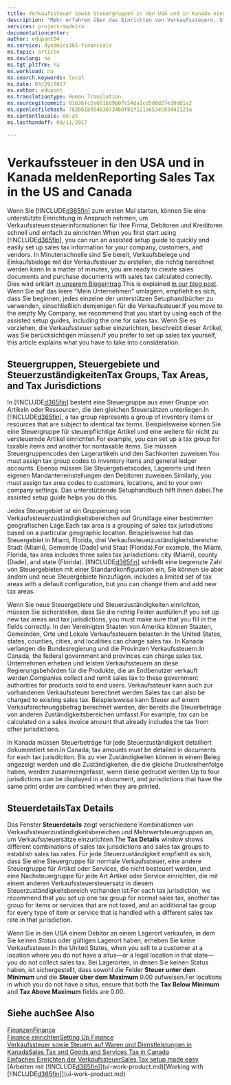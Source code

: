 ```yaml
---
title: Verkaufssteuer sowie Steuergruppen in den USA und in Kanada einrichten| Microsoft Docs
description: "Mehr erfahren über das Einrichten von Verkaufssteuern, Steuergruppen, Steuergebieten, Steuerzuständigkeiten und Steuereinzelheiten (Staat, Gemeinde, Städte und Standorte)."
services: project-madeira
documentationcenter: 
author: edupont04
ms.service: dynamics365-financials
ms.topic: article
ms.devlang: na
ms.tgt_pltfrm: na
ms.workload: na
ms.search.keywords: local
ms.date: 03/29/2017
ms.author: edupont
ms.translationtype: Human Translation
ms.sourcegitcommit: 81636fc2e661bd9b07c54da1cd5d0d27e30d01a2
ms.openlocfilehash: 763bb1b954b30734b0f81f121a6534c83442321a
ms.contentlocale: de-at
ms.lasthandoff: 09/11/2017

---
```

# <a name="reporting-sales-tax-in-the-us-and-canada"></a><span data-ttu-id="8c505-103">Verkaufssteuer in den USA und in Kanada melden</span><span class="sxs-lookup"><span data-stu-id="8c505-103">Reporting Sales Tax in the US and Canada</span></span>
<span data-ttu-id="8c505-104">Wenn Sie [!INCLUDE[d365fin](includes/d365fin_md.md)] zum ersten Mal starten, können Sie eine unterstützte Einrichtung in Anspruch nehmen, um Verkaufssteuersteuerinformationen für Ihre Firma, Debitoren und Kreditoren schnell und einfach zu einrichten.</span><span class="sxs-lookup"><span data-stu-id="8c505-104">When you first start using [!INCLUDE[d365fin](includes/d365fin_md.md)], you can run an assisted setup guide to quickly and easily set up sales tax information for your company, customers, and vendors.</span></span> <span data-ttu-id="8c505-105">In Minutenschnelle sind Sie bereit, Verkaufsbelege und Einkaufsbelege mit der Verkaufssteuer zu erstellen, die richtig berechnet werden kann.</span><span class="sxs-lookup"><span data-stu-id="8c505-105">In a matter of minutes, you are ready to create sales documents and purchase documents with sales tax calculated correctly.</span></span> <span data-ttu-id="8c505-106">Dies wird erklärt [in unserem Blogeintrag](https://madeira.microsoft.com/blog/sales-tax-setup-made-easy).</span><span class="sxs-lookup"><span data-stu-id="8c505-106">This is explained [in our blog post](https://madeira.microsoft.com/blog/sales-tax-setup-made-easy).</span></span>
<span data-ttu-id="8c505-107">Wenn Sie auf das leere "Mein Unternehmen" umlagern, empfiehlt es sich, dass Sie beginnen, jedes einzelne der unterstützen Setuphandbücher zu verwenden, einschließlich demjenigen für die Verkaufssteuer.</span><span class="sxs-lookup"><span data-stu-id="8c505-107">If you move to the empty My Company, we recommend that you start by using each of the assisted setup guides, including the one for sales tax.</span></span> <span data-ttu-id="8c505-108">Wenn Sie es vorziehen, die Verkaufssteuer selber einzurichten, beschreibt dieser Artikel, was Sie berücksichtigen müssen.</span><span class="sxs-lookup"><span data-stu-id="8c505-108">If you prefer to set up sales tax yourself, this article explains what you have to take into consideration.</span></span>  

## <a name="tax-groups-tax-areas-and-tax-jurisdictions"></a><span data-ttu-id="8c505-109">Steuergruppen, Steuergebiete und Steuerzuständigkeiten</span><span class="sxs-lookup"><span data-stu-id="8c505-109">Tax Groups, Tax Areas, and Tax Jurisdictions</span></span>
<span data-ttu-id="8c505-110">In [!INCLUDE[d365fin](includes/d365fin_md.md)] besteht eine Steuergruppe aus einer Gruppe von Artikeln oder Ressourcen, die den gleichen Steuersätzen unterliegen.</span><span class="sxs-lookup"><span data-stu-id="8c505-110">In [!INCLUDE[d365fin](includes/d365fin_md.md)], a tax group represents a group of inventory items or resources that are subject to identical tax terms.</span></span> <span data-ttu-id="8c505-111">Beispielsweise können Sie eine Steuergruppe für steuerpflichtige Artikel und eine weitere für nicht zu versteuernde Artikel einrichten.</span><span class="sxs-lookup"><span data-stu-id="8c505-111">For example, you can set up a tax group for taxable items and another for nontaxable items.</span></span> <span data-ttu-id="8c505-112">Sie müssen Steuergruppencodes den Lagerartikeln und den Sachkonten zuweisen.</span><span class="sxs-lookup"><span data-stu-id="8c505-112">You must assign tax group codes to inventory items and general ledger accounts.</span></span> <span data-ttu-id="8c505-113">Ebenso müssen Sie Steuergebietscodes, Lagerorte und Ihren eigenen Mandanteneinstellungen den Debitoren zuweisen.</span><span class="sxs-lookup"><span data-stu-id="8c505-113">Similarly, you must assign tax area codes to customers, locations, and to your own company settings.</span></span> <span data-ttu-id="8c505-114">Das unterstützende Setuphandbuch hilft Ihnen dabei.</span><span class="sxs-lookup"><span data-stu-id="8c505-114">The assisted setup guide helps you do this.</span></span>  

<span data-ttu-id="8c505-115">Jedes Steuergebiet ist ein Gruppierung von Verkaufssteuerzuständigkeitsbereichen auf Grundlage einer bestimmten geografischen Lage.</span><span class="sxs-lookup"><span data-stu-id="8c505-115">Each tax area is a grouping of sales tax jurisdictions based on a particular geographic location.</span></span> <span data-ttu-id="8c505-116">Beispielsweise hat das Steuergebiet in Miami, Florida, drei Verkaufssteuerzuständigkeitsbereiche: Stadt (Miami), Gemeinde (Dade) und Staat (Florida).</span><span class="sxs-lookup"><span data-stu-id="8c505-116">For example, the Miami, Florida, tax area includes three sales tax jurisdictions: city (Miami), county (Dade), and state (Florida).</span></span> [!INCLUDE[d365fin](includes/d365fin_md.md)]<span data-ttu-id="8c505-117"> schließt eine begrenzte Zahl von Steuergebieten mit einer Standardkonfiguration ein, Sie können sie aber ändern und neue Steuergebiete hinzufügen.</span><span class="sxs-lookup"><span data-stu-id="8c505-117"> includes a limited set of tax areas with a default configuration, but you can change them and add new tax areas.</span></span>  

<span data-ttu-id="8c505-118">Wenn Sie neue Steuergebiete und Steuerzuständigkeiten einrichten, müssen Sie sicherstellen, dass Sie die richtig Felder ausfüllen.</span><span class="sxs-lookup"><span data-stu-id="8c505-118">If you set up new tax areas and tax jurisdictions, you must make sure that you fill in the fields correctly.</span></span> <span data-ttu-id="8c505-119">In den Vereinigten Staaten von Amerika können Staaten, Gemeinden, Orte und Lokale Verkaufssteuern belasten.</span><span class="sxs-lookup"><span data-stu-id="8c505-119">In the United States, states, counties, cities, and localities can charge sales tax.</span></span> <span data-ttu-id="8c505-120">In Kanada verlangen die Bundesregierung und die Provinzen Verkaufssteuern.</span><span class="sxs-lookup"><span data-stu-id="8c505-120">In Canada, the federal government and provinces can charge sales tax.</span></span> <span data-ttu-id="8c505-121">Unternehmen erheben und leisten Verkaufssteuern an diese Regierungsbehörden für die Produkte, die an Endbenutzer verkauft werden.</span><span class="sxs-lookup"><span data-stu-id="8c505-121">Companies collect and remit sales tax to these government authorities for products sold to end users.</span></span> <span data-ttu-id="8c505-122">Verkaufssteuer kann auch zur vorhandenen Verkaufssteuer berechnet werden.</span><span class="sxs-lookup"><span data-stu-id="8c505-122">Sales tax can also be charged to existing sales tax.</span></span> <span data-ttu-id="8c505-123">Beispielsweise kann Steuer auf einem Verkaufsrechnungsbetrag berechnet werden, der bereits die Steuerbeträge von anderen Zuständigkeitsbereichen umfasst.</span><span class="sxs-lookup"><span data-stu-id="8c505-123">For example, tax can be calculated on a sales invoice amount that already includes the tax from other jurisdictions.</span></span>  

<span data-ttu-id="8c505-124">In Kanada müssen Steuerbeträge für jede Steuerzuständigkeit detailliert dokumentiert sein.</span><span class="sxs-lookup"><span data-stu-id="8c505-124">In Canada, tax amounts must be detailed in documents for each tax jurisdiction.</span></span> <span data-ttu-id="8c505-125">Bis zu vier Zuständigkeiten können in einem Beleg angezeigt werden und die Zuständigkeiten, die die gleiche Druckreihenfolge haben, werden zusammengefasst, wenn diese gedruckt werden.</span><span class="sxs-lookup"><span data-stu-id="8c505-125">Up to four jurisdictions can be displayed in a document, and jurisdictions that have the same print order are combined when they are printed.</span></span>  

## <a name="tax-details"></a><span data-ttu-id="8c505-126">Steuerdetails</span><span class="sxs-lookup"><span data-stu-id="8c505-126">Tax Details</span></span>
<span data-ttu-id="8c505-127">Das Fenster **Steuerdetails** zeigt verschiedene Kombinationen von Verkaufssteuerzuständigkeitsbereichen und Mehrwertsteuergruppen an, um Verkaufssteuersätze einzurichten.</span><span class="sxs-lookup"><span data-stu-id="8c505-127">The **Tax Details** window shows different combinations of sales tax jurisdictions and sales tax groups to establish sales tax rates.</span></span> <span data-ttu-id="8c505-128">Für jede Steuerzuständigkeit empfiehlt es sich, dass Sie eine Steuergruppe für normale Verkaufssteuer, eine andere Steuergruppe für Artikel oder Services, die nicht besteuert werden, und eine Nachsteuergruppe für jede Art Artikel oder Service einrichten, die mit einem anderen Verkaufssteuersteuersatz in diesem Steuerzuständigkeitsbereich vorhanden ist.</span><span class="sxs-lookup"><span data-stu-id="8c505-128">For each tax jurisdiction, we recommend that you set up one tax group for normal sales tax, another tax group for items or services that are not taxed, and an additional tax group for every type of item or service that is handled with a different sales tax rate in that jurisdiction.</span></span>  

<span data-ttu-id="8c505-129">Wenn Sie in den USA einem Debitor an einem Lagerort verkaufen, in dem Sie keinen *Status* oder gültigen Lagerort haben, erheben Sie keine Verkaufssteuer.</span><span class="sxs-lookup"><span data-stu-id="8c505-129">In the United States, when you sell to a customer at a location where you do not have a *situs*—or a legal location in that state—you do not collect sales tax.</span></span> <span data-ttu-id="8c505-130">Bei Lagerorten, in denen Sie keinen Status haben, ist sichergestellt, dass sowohl die Felder **Steuer unter dem Minimum** und die **Steuer über dem Maximum** 0.00 aufweisen.</span><span class="sxs-lookup"><span data-stu-id="8c505-130">For locations in which you do not have a situs, ensure that both the **Tax Below Minimum** and **Tax Above Maximum** fields are 0.00.</span></span>  

## <a name="see-also"></a><span data-ttu-id="8c505-131">Siehe auch</span><span class="sxs-lookup"><span data-stu-id="8c505-131">See Also</span></span>
[<span data-ttu-id="8c505-132">Finanzen</span><span class="sxs-lookup"><span data-stu-id="8c505-132">Finance</span></span>](finance.md)  
[<span data-ttu-id="8c505-133">Finance einrichten</span><span class="sxs-lookup"><span data-stu-id="8c505-133">Setting Up Finance</span></span>](finance-setup-finance.md)  
[<span data-ttu-id="8c505-134">Verkaufssteuer sowie Steuern auf Waren und Dienstleistungen in Kanada</span><span class="sxs-lookup"><span data-stu-id="8c505-134">Sales Tax and Goods and Services Tax in Canada</span></span>](ca-finance-tax.md)  
[<span data-ttu-id="8c505-135">Einfaches Einrichten der Verkaufssteuer</span><span class="sxs-lookup"><span data-stu-id="8c505-135">Sales Tax setup made easy</span></span>](https://madeira.microsoft.com/blog/sales-tax-setup-made-easy)  
<span data-ttu-id="8c505-136">[Arbeiten mit [!INCLUDE[d365fin](includes/d365fin_md.md)]](ui-work-product.md)</span><span class="sxs-lookup"><span data-stu-id="8c505-136">[Working with [!INCLUDE[d365fin](includes/d365fin_md.md)]](ui-work-product.md)</span></span>  

